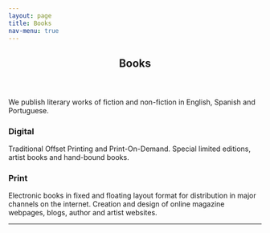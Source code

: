 ```yaml
---
layout: page
title: Books
nav-menu: true
---
```


<!-- Main -->
<div id="main" class="alt">

<!-- One -->
<section id="one">
	<div class="inner">
		<header class="major">
			<h1>Books</h1>
		</header>

<!-- Content -->
<h1 id="content"></h1>
<p></p>
<p>We publish literary works of fiction and non-fiction in English, Spanish and Portuguese.</p>
<div class="row">
	<div class="6u 12u$(small)">
		<h3>Digital</h3>
		<p>Traditional Offset Printing and Print-On-Demand. Special limited editions, artist books and hand-bound books.</p>
	</div>
	<div class="6u$ 12u$(small)">
		<h3>Print</h3>
		<p>Electronic books in fixed and floating layout format for distribution in major channels on the internet. Creation and design of online magazine webpages, blogs, author and artist websites.</p>
	</div>
	
</div>

<hr class="major" />
